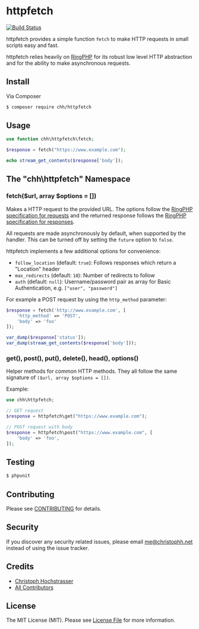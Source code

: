 # httpfetch

[![Build Status](https://travis-ci.org/CHH/httpfetch.svg)](https://travis-ci.org/CHH/httpfetch)

httpfetch provides a simple function `fetch` to make HTTP requests in small scripts easy and fast.

httpfetch relies heavily on [RingPHP](https://github.com/guzzle/RingPHP) for its robust low level HTTP abstraction and for the ability to make asynchronous requests.

## Install

Via Composer

``` bash
$ composer require chh/httpfetch
```

## Usage

``` php
use function chh\httpfetch\fetch;

$response = fetch("https://www.example.com");

echo stream_get_contents($response['body']);
```

## The "chh\httpfetch" Namespace

### fetch($url, array $options = [])

[ring request]: http://ringphp.readthedocs.org/en/latest/spec.html#requests
[ring response]: http://ringphp.readthedocs.org/en/latest/spec.html#responses

Makes a HTTP request to the provided URL. The options follow the [RingPHP specification for requests][ring request] and the returned response follows the [RingPHP specification for responses][ring response].

All requests are made asynchronously by default, when supported by the handler. This can be turned off by setting the `future` option to `false`.

httpfetch implements a few additional options for convenience:

* `follow_location` (default: `true`): Follows responses which return a "Location" header
* `max_redirects` (default: `10`): Number of redirects to follow
* `auth` (default: `null`): Username/password pair as array for Basic Authentication, e.g. `["user", "password"]`

For example a POST request by using the `http_method` parameter:

```php
$response = fetch('http://www.example.com', [
    'http_method' => 'POST',
    'body' => 'foo'
]);

var_dump($response['status']);
var_dump(stream_get_contents($response['body']));
```

### get(), post(), put(), delete(), head(), options()

Helper methods for common HTTP methods. They all follow the same signature of `($url, array $options = [])`.

Example:

```php
use chh\httpfetch;

// GET request
$response = httpfetch\get("https://www.example.com");

// POST request with body
$response = httpfetch\post("https://www.example.com", [
    'body' => 'foo',
]);
```

## Testing

``` bash
$ phpunit
```

## Contributing

Please see [CONTRIBUTING](CONTRIBUTING.md) for details.

## Security

If you discover any security related issues, please email me@christophh.net instead of using the issue tracker.

## Credits

- [Christoph Hochstrasser](https://github.com/CHH)
- [All Contributors](../../contributors)

## License

The MIT License (MIT). Please see [License File](LICENSE.md) for more information.
